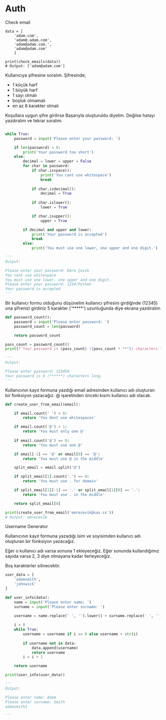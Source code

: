 # Auth

Check email

```
data = [
    'adam.com',
    'adam@.adam.com',
    'adam@adam.com.',
    'adam@adam.com'
    ]

print(check_emails(data))
# Output: ['adam@adam.com']
```

Kullanıcıya şifresine soralım. Şifresinde;

* 1 küçük harf
* 1 büyük harf
* 1 sayı olmalı
* boşluk olmamalı
* en az 8 karakter olmalı

Koşullara uygun şifre girilirse Başarıyla oluşturuldu diyelim. Değilse hatayı yazdıralım ve tekrar soralım.

```python

while True:
    password = input('Please enter your password: ')

    if len(password) < 8:
        print('Your password too short')
    else:
        decimal = lower = upper = False
        for char in password:
            if char.isspace():
                print('You cant use whitespace')
                break
            
            if char.isdecimal():
                decimal = True
            
            if char.islower():
                lower = True

            if char.isupper():
                upper = True

        if decimal and upper and lower:
            print('Your password is accepted')
            break
        else:
            print('You must use one lower, one upper and one digit.')

'''
Output:

Please enter your password: Emre Çevik
You cant use whitespace
You must use one lower, one upper and one digit.
Please enter your password: 1234!Python
Your password is accepted
'''
```

Bir kullanıcı formu olduğunu düşünelim kullanıcı şifresini girdiğinde (12345) ona şifrenizi girdiniz 5 karakter ('\*\*\*\*\*') uzunluğunda diye ekrana yazdıralım

```python
def password_count():
    password = input('Please enter password: ')
    password_count = len(password)

    return password_count

pass_count = password_count()
print(f'Your password is {pass_count} ({pass_count * "*"}) characters long.')

'''
Output:

Please enter password: 123456
Your password is 6 (******) characters long.
'''
```

Kullanıcının kayıt formuna yazdığı email adresinden kullanıcı adı oluşturan bir fonksiyon yazacağız. @ işaretinden önceki kısmı kullanıcı adı olacak.

```python
def create_user_from_email(email):

    if email.count(' ') > 0:
        return 'You dont use whitespaces'

    if email.count('@') > 1:
        return 'You must only one @'
    
    if email.count('@') == 0:
        return 'You must use one @'

    if email[-1] == '@' or email[0] == '@':
        return 'You must use @ in the middle'

    split_email = email.split('@')

    if split_email[1].count('.') == 0:
        return 'You must use . for domain'

    if split_email[1][-1] == '.' or split_email[1][0] == '.':
        return 'You must use . in the middle'

    return split_email[0]

print(create_user_from_email('emrecevik@sas.ss'))
# Output: emrecevik
```

Username Generator

Kullanıcının kayıt formuna yazadığı isim ve soyisimden kullanıcı adı oluşturan bir fonksiyon yazacağız.

Eğer o kullanıcı adı varsa sonuna 1 ekleyeceğiz. Eğer sonunda kullandığımız sayıda varsa 2, 3 diye olmayana kadar ilerleyeceğiz.

Boş karakterler silinecektir.

```python
user_data = [
    'adamsmith',
    'johnwick'
]

def user_info(data):
    name = input('Please enter name: ')
    surname = input('Please enter surname: ')

    username = name.replace(' ', '').lower() + surname.replace(' ', '').lower()
    
    i = 0
    while True:        
        username = username if i == 0 else username + str(i)
        
        if username not in data:    
            data.append(username)
            return username
        i = i + 1

    return username

print(user_info(user_data))

'''
Output:

Please enter name: Adam
Please enter surname: Smith
adamsmith1

'''

```


